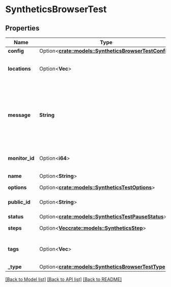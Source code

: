 # SyntheticsBrowserTest

## Properties

Name | Type | Description | Notes
------------ | ------------- | ------------- | -------------
**config** | Option<[**crate::models::SyntheticsBrowserTestConfig**](SyntheticsBrowserTestConfig.md)> |  | [optional]
**locations** | Option<**Vec<String>**> | Array of locations used to run the test. | [optional]
**message** | **String** | Notification message associated with the test. Message can either be text or an empty string. | 
**monitor_id** | Option<**i64**> | The associated monitor ID. | [optional]
**name** | Option<**String**> | Name of the test. | [optional]
**options** | Option<[**crate::models::SyntheticsTestOptions**](SyntheticsTestOptions.md)> |  | [optional]
**public_id** | Option<**String**> | The public ID of the test. | [optional]
**status** | Option<[**crate::models::SyntheticsTestPauseStatus**](SyntheticsTestPauseStatus.md)> |  | [optional]
**steps** | Option<[**Vec<crate::models::SyntheticsStep>**](SyntheticsStep.md)> | The steps of the test. | [optional]
**tags** | Option<**Vec<String>**> | Array of tags attached to the test. | [optional]
**_type** | Option<[**crate::models::SyntheticsBrowserTestType**](SyntheticsBrowserTestType.md)> |  | [optional]

[[Back to Model list]](../README.md#documentation-for-models) [[Back to API list]](../README.md#documentation-for-api-endpoints) [[Back to README]](../README.md)


